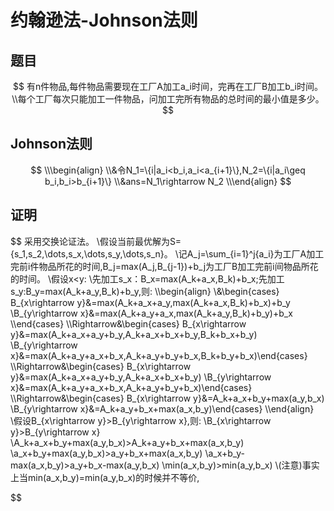 # 约翰逊法-Johnson法则

## 题目

$$
有n件物品,每件物品需要现在工厂A加工a_i时间，完再在工厂B加工b_i时间。
\\每个工厂每次只能加工一件物品，问加工完所有物品的总时间的最小值是多少。
$$

## Johnson法则


$$
\\\begin{align}
\\&令N_1=\{i|a_i<b_i,a_i<a_{i+1}\},N_2=\{i|a_i\geq b_i,b_i>b_{i+1}\}
\\&ans=N_1\rightarrow N_2
\\\end{align}
$$

## 证明

$$
采用交换论证法。
\\假设当前最优解为S=\{s_1,s_2,\dots,s_x,\dots,s_y,\dots,s_n\}。
\\记A_j=\sum_{i=1}^j{a_i}为工厂A加工完前i件物品所花的时间,B_j=max(A_j,B_{j-1})+b_j为工厂B加工完前i间物品所花的时间。
\\假设x<y:
\\先加工s_x：B_x=max(A_k+a_x,B_k)+b_x;先加工s_y:B_y=max(A_k+a_y,B_k)+b_y,则:
\\\begin{align}
\\&\begin{cases} B_{x\rightarrow y}&=max(A_k+a_x+a_y,max(A_k+a_x,B_k)+b_x)+b_y
\\B_{y\rightarrow x}&=max(A_k+a_y+a_x,max(A_k+a_y,B_k)+b_y)+b_x
\\\end{cases}
\\\Rightarrow&\begin{cases} B_{x\rightarrow y}&=max(A_k+a_x+a_y+b_y,A_k+a_x+b_x+b_y,B_k+b_x+b_y)
\\B_{y\rightarrow x}&=max(A_k+a_y+a_x+b_x,A_k+a_y+b_y+b_x,B_k+b_y+b_x)\end{cases}
\\\Rightarrow&\begin{cases} B_{x\rightarrow y}&=max(A_k+a_x+a_y+b_y,A_k+a_x+b_x+b_y)
\\B_{y\rightarrow x}&=max(A_k+a_y+a_x+b_x,A_k+a_y+b_y+b_x)\end{cases}
\\\Rightarrow&\begin{cases} B_{x\rightarrow y}&=A_k+a_x+b_y+max(a_y,b_x)
\\B_{y\rightarrow x}&=A_k+a_y+b_x+max(a_x,b_y)\end{cases} 
\\\end{align}
\\假设B_{x\rightarrow y}>B_{y\rightarrow x},则:
\\B_{x\rightarrow y}>B_{y\rightarrow x}
\\A_k+a_x+b_y+max(a_y,b_x)>A_k+a_y+b_x+max(a_x,b_y)
\\a_x+b_y+max(a_y,b_x)>a_y+b_x+max(a_x,b_y)
\\a_x+b_y-max(a_x,b_y)>a_y+b_x-max(a_y,b_x)
\\min(a_x,b_y)>min(a_y,b_x)
\\(注意)事实上当min(a_x,b_y)=min(a_y,b_x)的时候并不等价,
$$

